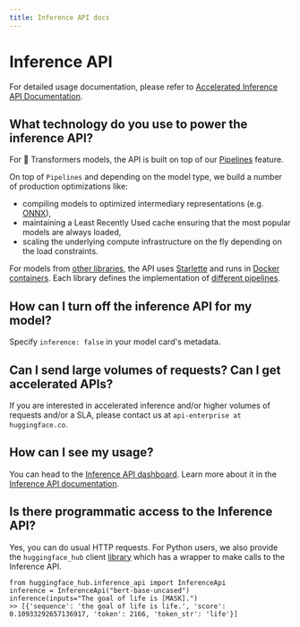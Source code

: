 ```yaml
---
title: Inference API docs
---
```


<h1>Inference API</h1>

For detailed usage documentation, please refer to [Accelerated Inference API Documentation](https://api-inference.huggingface.co/docs/python/html/index.html).


## What technology do you use to power the inference API?

For 🤗 Transformers models, the API is built on top of our [Pipelines](https://huggingface.co/transformers/main_classes/pipelines.html) feature.

On top of `Pipelines` and depending on the model type, we build a number of production optimizations like:
- compiling models to optimized intermediary representations (e.g. [ONNX](https://medium.com/microsoftazure/accelerate-your-nlp-pipelines-using-hugging-face-transformers-and-onnx-runtime-2443578f4333)),
- maintaining a Least Recently Used cache ensuring that the most popular models are always loaded,
- scaling the underlying compute infrastructure on the fly depending on the load constraints.

For models from [other libraries](/docs/hub/libraries), the API uses [Starlette](https://www.starlette.io) and runs in [Docker containers](https://github.com/huggingface/huggingface_hub/tree/main/api-inference-community/docker_images). Each library defines the implementation of [different pipelines](https://github.com/huggingface/huggingface_hub/tree/main/api-inference-community/docker_images/sentence_transformers/app/pipelines).


## How can I turn off the inference API for my model?

Specify `inference: false` in your model card's metadata.


## Can I send large volumes of requests? Can I get accelerated APIs?

If you are interested in accelerated inference and/or higher volumes of requests and/or a SLA, please contact us at `api-enterprise at huggingface.co`.

## How can I see my usage?

You can head to the [Inference API dashboard](https://api-inference.huggingface.co/dashboard/). Learn more about it in the [Inference API documentation](https://api-inference.huggingface.co/docs/python/html/usage.html#api-usage-dashboard). 

## Is there programmatic access to the Inference API?

Yes, you can do usual HTTP requests. For Python users, we also provide the `huggingface_hub` client [library](https://github.com/huggingface/huggingface_hub/tree/main/src/huggingface_hub) which has a wrapper to make calls to the Inference API.

```
from huggingface_hub.inference_api import InferenceApi
inference = InferenceApi("bert-base-uncased")
inference(inputs="The goal of life is [MASK].")
>> [{'sequence': 'the goal of life is life.', 'score': 0.10933292657136917, 'token': 2166, 'token_str': 'life'}]
```
